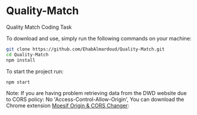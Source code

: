 # Quality-Match
Quality Match Coding Task

To download and use, simply run the following commands on your machine:

```bash
git clone https://github.com/EhabAlmardoud/Quality-Match.git
cd Quality-Match
npm install
```

To start the project run:
```bash
npm start
```

Note:
If you are having problem retrieving data from the DWD website due to CORS policy: No 'Access-Control-Allow-Origin', 
You can download the Chrome extension [Moesif Origin & CORS Changer](chrome://extensions/?id=digfbfaphojjndkpccljibejjbppifbc): 
